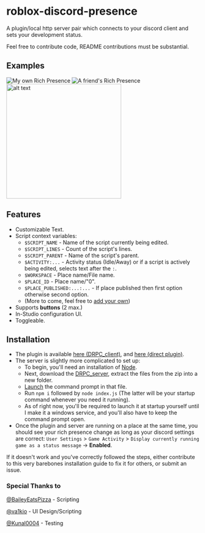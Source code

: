 # roblox-discord-presence
A plugin/local http server pair which connects to your discord client and sets your development status.

Feel free to contribute code, README contributions must be substantial.

## Examples
![My own Rich Presence](https://i.imgur.com/8UCUake.png) ![A friend's Rich Presence](https://i.imgur.com/2iRtS6D.png) <img src="https://user-images.githubusercontent.com/34319439/110258821-f3c12500-7fbd-11eb-8b68-a5b0b91f1192.PNG" alt="alt text" width="300">

## Features
* Customizable Text.
* Script context variables:
   * `$SCRIPT_NAME` - Name of the script currently being edited.
   * `$SCRIPT_LINES` - Count of the script's lines.
   * `$SCRIPT_PARENT` - Name of the script's parent.
   * `$ACTIVITY:...` - Activity status (Idle/Away) or if a script is actively being edited, selects text after the `:`.
   * `$WORKSPACE` - Place name/File name.
   * `$PLACE_ID` - Place name/"0".
   * `$PLACE_PUBLISHED:...:...` - If place published then first option otherwise second option.
   * (More to come, feel free to [add your own](https://github.com/RigidStudios/roblox-discord-presence/blob/main/plugin/src/DRPC/src/generators/formatString.lua))
* Supports **buttons** (2 max.)
* In-Studio configuration UI.
* Toggleable.

## Installation
* The plugin is available [here (DRPC_client)](https://github.com/RigidStudios/roblox-discord-presence/releases/tag/v0.3.0-alpha), and [here (direct plugin)](https://www.roblox.com/library/6478572909/DRPC).
* The server is slightly more complicated to set up:
   * To begin, you'll need an installation of [Node](https://nodejs.org/en/download/).
   * Next, download the [DRPC_server](https://github.com/RigidStudios/roblox-discord-presence/releases/tag/v0.3.0-alpha), extract the files from the zip into a new folder.
   * [Launch](https://i.imgur.com/cm8w8Pq.mp4) the command prompt in that file.
   * Run `npm i` followed by `node index.js` (The latter will be your startup command whenever you need it running).
   * As of right now, you'll be required to launch it at startup yourself until I make it a windows service, and you'll also have to keep the command prompt open.
* Once the plugin and server are running on a place at the same time, you should see your rich presence change as long as your discord settings are correct:
  `User Settings` > `Game Activity` > `Display currently running game as a status message` -> **Enabled**.

If it doesn't work and you've correctly followed the steps, either contribute to this very barebones installation guide to fix it for others, or submit an issue.

### Special Thanks to
[@BaileyEatsPizza](https://github.com/BaileyEatsPizza) - Scripting

[@va1kio](https://github.com/va1kio) - UI Design/Scripting

[@Kunal0004](https://github.com/Kunal0004) - Testing

